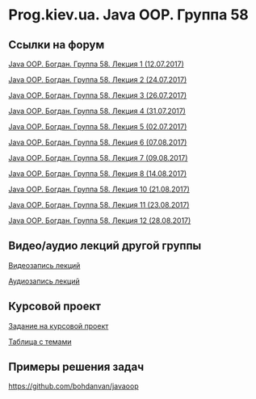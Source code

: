 Prog.kiev.ua. Java OOP. Группа 58
===

## Cсылки на форум

[Java OOP. Богдан. Группа 58. Лекция 1 (12.07.2017)](https://prog.kiev.ua/forum/index.php/topic,3019.0.html)

[Java OOP. Богдан. Группа 58. Лекция 2 (24.07.2017)](https://prog.kiev.ua/forum/index.php/topic,3039.0.html)

[Java OOP. Богдан. Группа 58. Лекция 3 (26.07.2017)](https://prog.kiev.ua/forum/index.php/topic,3042.0.html)

[Java OOP. Богдан. Группа 58. Лекция 4 (31.07.2017)](https://prog.kiev.ua/forum/index.php/topic,3049.0.html)

[Java OOP. Богдан. Группа 58. Лекция 5 (02.07.2017)](https://prog.kiev.ua/forum/index.php/topic,3056.0.html)

[Java OOP. Богдан. Группа 58. Лекция 6 (07.08.2017)](https://prog.kiev.ua/forum/index.php/topic,3065.0.html)

[Java OOP. Богдан. Группа 58. Лекция 7 (09.08.2017)](https://prog.kiev.ua/forum/index.php/topic,3069.0.html)

[Java OOP. Богдан. Группа 58. Лекция 8 (14.08.2017)](https://prog.kiev.ua/forum/index.php/topic,3075.0.html)

[Java OOP. Богдан. Группа 58. Лекция 10 (21.08.2017)](https://prog.kiev.ua/forum/index.php/topic,3087.0.html)

[Java OOP. Богдан. Группа 58. Лекция 11 (23.08.2017)](https://prog.kiev.ua/forum/index.php/topic,3091.0.html)

[Java OOP. Богдан. Группа 58. Лекция 12 (28.08.2017)](https://prog.kiev.ua/forum/index.php/topic,3098.0.html)

## Видео/аудио лекций другой группы

[Видеозапись лекций](https://mega.nz/#F!fI9ACBqB)

[Аудиозапись лекций](https://mega.nz/#F!iIUhgL5T)

## Курсовой проект

[Задание на курсовой проект](https://docs.google.com/document/d/1BD_RtdtKI4MZylI_UGOGdE8_d2CZTZnfVCWwirvSVbU/edit)

[Таблица с темами](https://docs.google.com/spreadsheets/d/1YSKik8FCGJ6VXeDh0G4MI3zcyYbIgbU9vFtrNG9A5hY/edit?usp=sharing)

## Примеры решения задач

https://github.com/bohdanvan/javaoop
